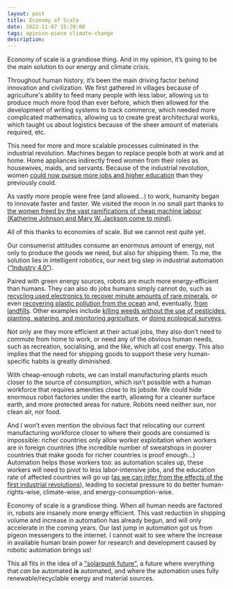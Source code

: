 ```yaml
---
layout: post
title: Economy of Scale
date: 2022-11-07 15:39:00
tags: opinion-piece climate-change
description:
---
```


Economy of scale is a grandiose thing. And in my opinion, it’s going to be the main solution 
to our energy and climate crisis.

Throughout human history, it’s been the main driving factor behind innovation and civilization. 
We first gathered in villages because of agriculture's ability to feed many people with less labor, 
allowing us to produce much more food than ever before, which then allowed for the development of 
writing systems to track commerce, which needed more complicated mathematics, allowing us to create 
great architectural works, which taught us about logistics because of the sheer amount of materials 
required, etc.

This need for more and more scalable processes culminated in the industrial revolution. 
Machines began to replace people both at work and at home. Home appliances indirectly freed women 
from their roles as housewives, maids, and servants. Because of the industrial revolution, women [could now 
pursue more jobs and higher education](https://www.uml.edu/tsongas/barilla-taylor/women-industrial-revolution.aspx) 
than they previously could.

As vastly more people were free (and allowed…) to work, humanity began to innovate faster and faster. 
We visited the moon in no small part thanks to [the women freed by the vast ramifications of 
cheap machine labour (Katherine Johnson and Mary W. Jackson come to mind)](https://www.nytimes.com/2019/07/23/science/moon-landing-women-apollo-11.html).

All of this thanks to economies of scale. But we cannot rest quite yet.

Our consumerist attitudes consume an enormous amount of energy, not only to produce the goods we need, 
but also for shipping them. To me, the solution lies in intelligent robotics, 
our next big step in industrial automation ([“Industry 4.0”](https://www.forbes.com/sites/bernardmarr/2018/09/02/what-is-industry-4-0-heres-a-super-easy-explanation-for-anyone/?sh=1b234ffc9788)).

Paired with green energy sources, robots are much more energy-efficient than humans. 
They can also do jobs humans simply cannot do, such as [recycling used electronics to 
recover minute amounts of rare minerals](https://www.reuters.com/article/usa-minerals-recycling-idUSL1N298151), or even [recovering plastic pollution from the 
ocean](https://www.good.is/automated-boats-clean-our-oceans) and, eventually, [from landfills](https://www.forbes.com/sites/kenrickcai/2020/11/12/rise-of-the-recycling-robots/?sh=44b5169365f9).
Other examples include [killing weeds without the use of pesticides](https://www.freethink.com/technology/farming-robot#:~:text=The%20farming%20robots%3A%20The%20Autonomous,12%20cameras%20scan%20the%20ground.), [planting, watering, and monitoring agriculture](https://farm.bot/),
or [doing ecological surveys](https://www.scirp.org/html/1-1380033_18956.htm).

Not only are they more efficient at their actual jobs, they also don’t need to commute 
from home to work, or need any of the obvious human needs, such as recreation, 
socialising, and the like, which all cost energy. 
This also implies that the need for shipping goods to support these very human-specific habits
is greatly diminished. 

With cheap-enough robots, we can install manufacturing plants much closer to 
the source of consumption, which isn’t possible with a human workforce that requires amenities close to 
its jobsite. We could hide enormous robot factories under the earth, allowing for a cleaner surface earth, and
more protected areas for nature. Robots need neither sun, nor clean air, nor food.

And I won’t even mention the obvious fact that relocating our current manufacturing 
workforce closer to where their goods are consumed is impossible: richer countries only 
allow worker exploitation 
when workers are in foreign countries (the incredible number of sweatshops in poorer countries that make goods
for richer countries is proof enough...)
Automation helps those workers too: as automation scales up, these workers will need to pivot to 
less labor-intensive jobs,
and the education rate of affected countries will go up ([as we can infer from the effects of the 
first industrial revolutions](https://www.aeaweb.org/articles?id=10.1257/mac.3.3.92)), 
leading to societal pressure to do better human-rights-wise,
climate-wise, and energy-consumption-wise.

Economy of scale is a grandiose thing. When all human needs are factored in,
robots are insanely more energy efficient. This vast reduction in shipping volume and increase
in automation has already begun, and will only accelerate in the coming years.
Our last jump in automation got us from pigeon messengers to the internet.
I cannot wait to see where the increase in available human brain power for research and development
caused by robotic
automation brings us!

This all fits in the idea of a ["solarpunk future"](https://en.wikipedia.org/wiki/Solarpunk), a future where
everything that *can* be automated **is** automated, and where the automation uses fully renewable/recyclable 
energy and material sources. 


